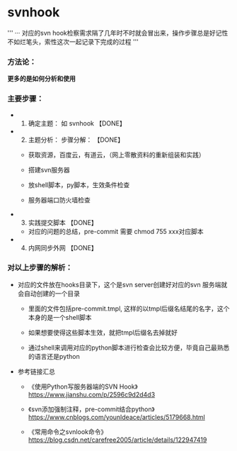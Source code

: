 # svnhook

'''
··· 对应的svn hook检察需求隔了几年时不时就会冒出来，操作步骤总是好记性不如烂笔头，索性这次一起记录下完成的过程
'''

### 方法论：


**更多的是如何分析和使用**


### 主要步骤：

- 1. 确定主题： 如 svnhook  【DONE】

- 2. 主题分析： 步骤分解： 【DONE】
	
	- 获取资源，百度云，有道云，（网上零散资料的重新组装和实践）

	- 搭建svn服务器

	- 放shell脚本，py脚本，生效条件检查

	- 服务器端口防火墙检查

- 3. 实践提交脚本 【DONE】

	- 对应的问题的总结，pre-commit 需要 chmod 755 xxx对应脚本

- 4. 内网同步外网 【DONE】



### 对以上步骤的解析：

- 对应的文件放在hooks目录下，这个是svn server创建好对应的svn 服务端就会自动创建的一个目录
	
	- 里面的文件包括pre-commit.tmpl, 这样的以tmpl后缀名结尾的名字，这个本身的是一个shell脚本

	- 如果想要使得这些脚本生效，就把tmpl后缀名去掉就好

	- 通过shell来调用对应的python脚本进行检查会比较方便，毕竟自己最熟悉的语言还是python

- 参考链接汇总
	
	- 《使用Python写服务器端的SVN Hook》 https://www.jianshu.com/p/2596c9d2d4d3

	- 《svn添加强制注释，pre-commit结合python》 https://www.cnblogs.com/younldeace/articles/5179668.html

	- 《常用命令之svnlook命令》 https://blog.csdn.net/carefree2005/article/details/122947419
